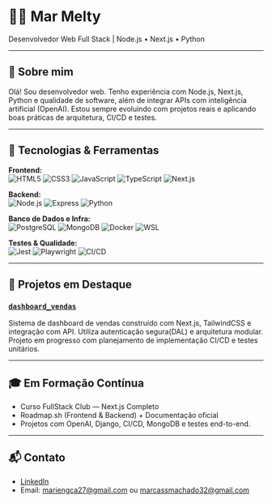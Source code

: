 # 👨‍💻 Mar Melty

Desenvolvedor Web Full Stack | Node.js • Next.js • Python

---

## 🚀 Sobre mim

Olá! Sou desenvolvedor web. Tenho experiência com Node.js, Next.js, Python e qualidade de software, além de integrar APIs com inteligência artificial (OpenAI). Estou sempre evoluindo com projetos reais e aplicando boas práticas de arquitetura, CI/CD e testes.

---

## 🧰 Tecnologias & Ferramentas

**Frontend:**  
![HTML5](https://img.shields.io/badge/-HTML5-E34F26?logo=html5&logoColor=fff&style=flat-square)
![CSS3](https://img.shields.io/badge/-CSS3-1572B6?logo=css3&logoColor=fff&style=flat-square)
![JavaScript](https://img.shields.io/badge/-JavaScript-F7DF1E?logo=javascript&logoColor=000&style=flat-square)
![TypeScript](https://img.shields.io/badge/-TypeScript-3178C6?logo=typescript&logoColor=fff&style=flat-square)
![Next.js](https://img.shields.io/badge/-Next.js-000000?logo=nextdotjs&logoColor=fff&style=flat-square)

**Backend:**  
![Node.js](https://img.shields.io/badge/-Node.js-339933?logo=node.js&logoColor=fff&style=flat-square)
![Express](https://img.shields.io/badge/-Express-000000?logo=express&logoColor=fff&style=flat-square)
![Python](https://img.shields.io/badge/-Python-3776AB?logo=python&logoColor=fff&style=flat-square)

**Banco de Dados e Infra:**  
![PostgreSQL](https://img.shields.io/badge/-PostgreSQL-4169E1?logo=postgresql&logoColor=fff&style=flat-square)
![MongoDB](https://img.shields.io/badge/-MongoDB-47A248?logo=mongodb&logoColor=fff&style=flat-square)
![Docker](https://img.shields.io/badge/-Docker-2496ED?logo=docker&logoColor=fff&style=flat-square)
![WSL](https://img.shields.io/badge/-WSL-4EAA25?logo=linux&logoColor=fff&style=flat-square)

**Testes & Qualidade:**  
![Jest](https://img.shields.io/badge/-Jest-C21325?logo=jest&logoColor=fff&style=flat-square)
![Playwright](https://img.shields.io/badge/-Playwright-2EAD33?logo=playwright&logoColor=fff&style=flat-square)
![CI/CD](https://img.shields.io/badge/-GitHub%20Actions-2088FF?logo=githubactions&logoColor=fff&style=flat-square)

---

## 📂 Projetos em Destaque

### [`dashboard_vendas`](https://github.com/MarCassMari/dashboard_vendas)
Sistema de dashboard de vendas construído com Next.js, TailwindCSS e integração com API. Utiliza autenticação segura(DAL) e arquitetura modular. Projeto em progresso com planejamento de implementação CI/CD e testes unitários.

---

## 🎓 Em Formação Contínua

- Curso FullStack Club — Next.js Completo
- Roadmap.sh (Frontend & Backend) + Documentação oficial
- Projetos com OpenAI, Django, CI/CD, MongoDB e testes end-to-end.

---

## 📬 Contato

- [LinkedIn](https://www.linkedin.com/in/mariana-machado-amaral-8766b3300?utm_source=share&utm_campaign=share_via&utm_content=profile&utm_medium=ios_app)
- Email: mariengca27@gmail.com ou marcassmachado32@gmail.com
